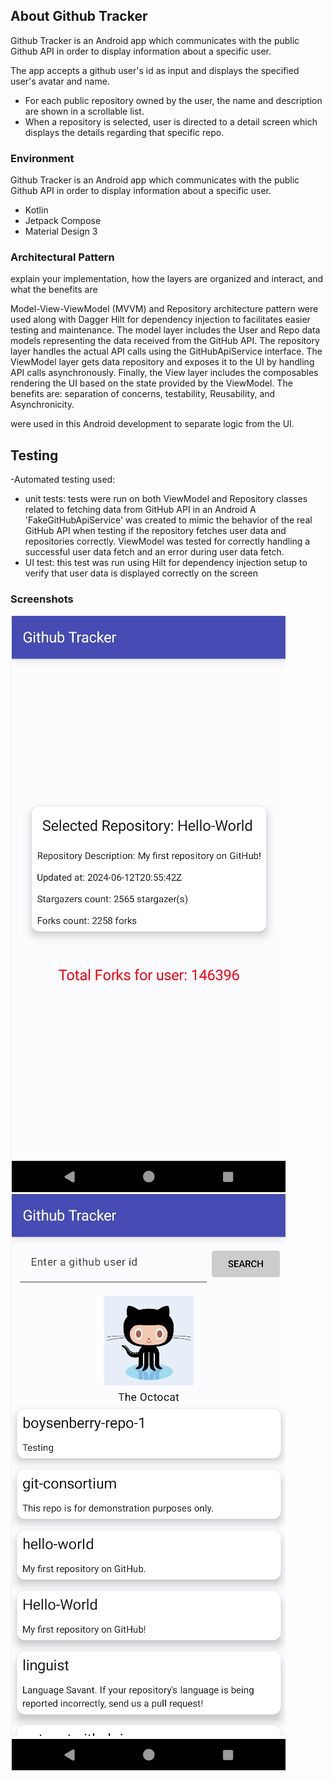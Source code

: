 ## About Github Tracker

Github Tracker is an Android app which communicates with the public Github API in order to display
information about a specific user.

The app accepts a github user's id as input and displays the specified user's avatar and name.

- For each public repository owned by the user, the name and description are shown in a scrollable list.
- When a repository is selected, user is directed to a detail screen which displays the details regarding that specific repo.

### Environment

Github Tracker is an Android app which communicates with the public Github API in order to display
information about a specific user.
* Kotlin
* Jetpack Compose
* Material Design 3

### Architectural Pattern

explain your implementation, how the layers are organized and
interact, and what the benefits are

Model-View-ViewModel (MVVM) and Repository architecture pattern were used along with Dagger Hilt for dependency injection to facilitates easier testing and maintenance.
The model layer includes the User and Repo data models representing the data received from the GitHub API.
The repository layer handles the actual API calls using the GitHubApiService interface.
The ViewModel layer gets data repository and exposes it to the UI by handling API calls asynchronously.
Finally, the View layer includes the composables rendering the UI based on the state provided by the ViewModel.
The benefits are: separation of concerns, testability, Reusability, and Asynchronicity.






were used in this Android development to separate logic from the UI.

## Testing
-Automated testing used:
* unit tests: tests were run on both ViewModel and Repository classes related to fetching data from GitHub API in an Android
A 'FakeGitHubApiService' was created to mimic the behavior of the real GitHub API when testing if the repository fetches user data and repositories correctly.
ViewModel was tested for correctly handling a successful user data fetch and an error during user data fetch.
* UI test: this test was run using Hilt for dependency injection setup to verify that user data is displayed correctly on the screen

### Screenshots

<img src="./assets/Image1.png"> 
<img src="./assets/Image2.png"> 


